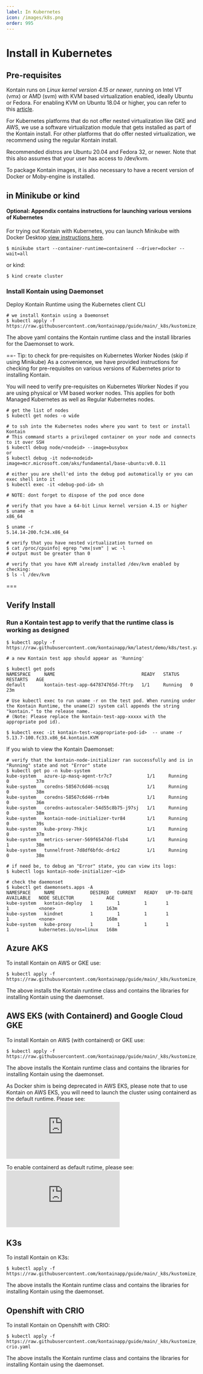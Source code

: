 ```yaml
---
label: In Kubernetes
icon: /images/k8s.png
order: 995
---
```


# Install in Kubernetes
## Pre-requisites
Kontain runs on *Linux kernel version 4.15 or newer*, running on Intel VT (vmx) or AMD (svm) with KVM based virtualization enabled, ideally Ubuntu or Fedora.  For enabling KVM on Ubuntu 18.04 or higher, you can refer to this [article](https://linuxize.com/post/how-to-install-kvm-on-ubuntu-18-04/).

For Kubernetes platforms that do not offer nested virtualization like GKE and AWS, we use a software virtualization module that gets installed as part of the Kontain install.  For other platforms that do offer nested virtualization, we recommend using the regular Kontain install.

Recommended distros are Ubuntu 20.04 and Fedora 32, or newer.  Note that this also assumes that your user has access to /dev/kvm.

To package Kontain images, it is also necessary to have a recent version of Docker or Moby-engine is installed.

## in Minikube or kind
#### Optional: Appendix contains instructions for launching various versions of Kubernetes
For trying out Kontain with Kubernetes, you can launch Minikube with Docker Desktop [view instructions here](/appendix/minikube/).
```shell
$ minikube start --container-runtime=containerd --driver=docker --wait=all
``` 

or kind:

```shell
$ kind create cluster
```

### Install Kontain using Daemonset 
Deploy Kontain Runtime using the Kubernetes client CLI

```shell
# we install Kontain using a Daemonset
$ kubectl apply -f https://raw.githubusercontent.com/kontainapp/guide/main/_k8s/kustomize_outputs/km.yaml
```

The above yaml contains the Kontain runtime class and the install libraries for the Daemonset to work.

==- Tip: to check for pre-requisites on Kubernetes Worker Nodes (skip if using Minikube)
As a convenience, we have provided instructions for checking for pre-requisites on various versions of Kubernetes prior to installing Kontain.

You will need to verify pre-requisites on Kubernetes Worker Nodes if you are using physical or VM based worker nodes.  This applies for both Managed Kubernetes as well as Regular Kubernetes nodes.

```shell
# get the list of nodes
$ kubectl get nodes -o wide

# to ssh into the Kubernetes nodes where you want to test or install Kontain
# This command starts a privileged container on your node and connects to it over SSH
$ kubectl debug node/<nodeid> --image=busybox
or
$ kubectl debug -it node<nodeid> image=mcr.microsoft.com/aks/fundamental/base-ubuntu:v0.0.11

# either you are shell'ed into the debug pod automatically or you can exec shell into it
$ kubectl exec -it <debug-pod-id> sh

# NOTE: dont forget to dispose of the pod once done

# verify that you have a 64-bit Linux kernel version 4.15 or higher
$ uname -m
x86_64

$ uname -r
5.14.14-200.fc34.x86_64

# verify that you have nested virtualization turned on
$ cat /proc/cpuinfo| egrep "vmx|svm" | wc -l
# output must be greater than 0

# verify that you have KVM already installed /dev/kvm enabled by checking:
$ ls -l /dev/kvm
```
===

## Verify Install
### Run a Kontain test app to verify that the runtime class is working as designed
```shell
$ kubectl apply -f https://raw.githubusercontent.com/kontainapp/km/latest/demo/k8s/test.yaml

# a new Kontain test app should appear as 'Running'

$ kubectl get pods 
NAMESPACE     NAME                                READY   STATUS    RESTARTS   AGE
default       kontain-test-app-647874765d-7ftrp   1/1     Running   0          23m

# Use kubectl exec to run uname -r on the test pod. When running under the Kontain Runtime, the uname(2) system call appends the string "kontain." to the release name. 
# (Note: Please replace the kontain-test-app-xxxxx with the appropriate pod id).

$ kubectl exec -it kontain-test-<appropriate-pod-id>  -- uname -r
5.13.7-100.fc33.x86_64.kontain.KVM
```

If you wish to view the Kontain Daemonset:
```
# verify that the kontain-node-initializer ran successfully and is in "Running" state and not "Error" state
$ kubectl get po -n kube-system
kube-system   azure-ip-masq-agent-tr7c7             1/1     Running   0          37m
kube-system   coredns-58567c6d46-ncsqq              1/1     Running   0          38m
kube-system   coredns-58567c6d46-rrb4m              1/1     Running   0          36m
kube-system   coredns-autoscaler-54d55c8b75-j97sj   1/1     Running   0          38m
kube-system   kontain-node-initializer-tvr84        1/1     Running   0          39s
kube-system   kube-proxy-7hkjc                      1/1     Running   0          37m
kube-system   metrics-server-569f6547dd-flsb4       1/1     Running   1          38m
kube-system   tunnelfront-7d8df6bfdc-dr6z2          1/1     Running   0          38m

# if need be, to debug an "Error" state, you can view its logs:
$ kubectl logs kontain-node-initializer-<id>

# check the daemonset
$ kubectl get daemonsets.apps -A
NAMESPACE     NAME             DESIRED   CURRENT   READY   UP-TO-DATE   AVAILABLE   NODE SELECTOR            AGE
kube-system   kontain-deploy   1         1         1       1            1           <none>                   163m
kube-system   kindnet          1         1         1       1            1           <none>                   168m
kube-system   kube-proxy       1         1         1       1            1           kubernetes.io/os=linux   168m
```

## Azure AKS
To install Kontain on AWS or GKE use:

```shell
$ kubectl apply -f https://raw.githubusercontent.com/kontainapp/guide/main/_k8s/kustomize_outputs/km.yaml
```

The above installs the Kontain runtime class and contains the libraries for installing Kontain using the daemonset.

## AWS EKS (with Containerd) and Google Cloud GKE
To install Kontain on AWS (with containerd) or GKE use:

```shell
$ kubectl apply -f https://raw.githubusercontent.com/kontainapp/guide/main/_k8s/kustomize_outputs/kkm.yaml
```

The above installs the Kontain runtime class and contains the libraries for installing Kontain using the daemonset.

As Docker shim is being deprecated in AWS EKS, please note that to use Kontain on AWS EKS, you will need to launch the cluster using containerd as the default runtime.  Please see: ![Docker shim deprecation](https://docs.aws.amazon.com/eks/latest/userguide/dockershim-deprecation.html)

 To enable containerd as default rutime, please see: ![Enabling Containerd in EKS](https://docs.aws.amazon.com/eks/latest/userguide/eks-optimized-ami.html#containerd-bootstrap)

## K3s
To install Kontain on K3s:

```shell
$ kubectl apply -f https://raw.githubusercontent.com/kontainapp/guide/main/_k8s/kustomize_outputs/k3s.yaml
```

The above installs the Kontain runtime class and contains the libraries for installing Kontain using the daemonset.

## Openshift with CRIO
To install Kontain on Openshift with CRIO:

```shell
$ kubectl apply -f https://raw.githubusercontent.com/kontainapp/guide/main/_k8s/kustomize_outputs/km-crio.yaml
```

The above installs the Kontain runtime class and contains the libraries for installing Kontain using the daemonset.
